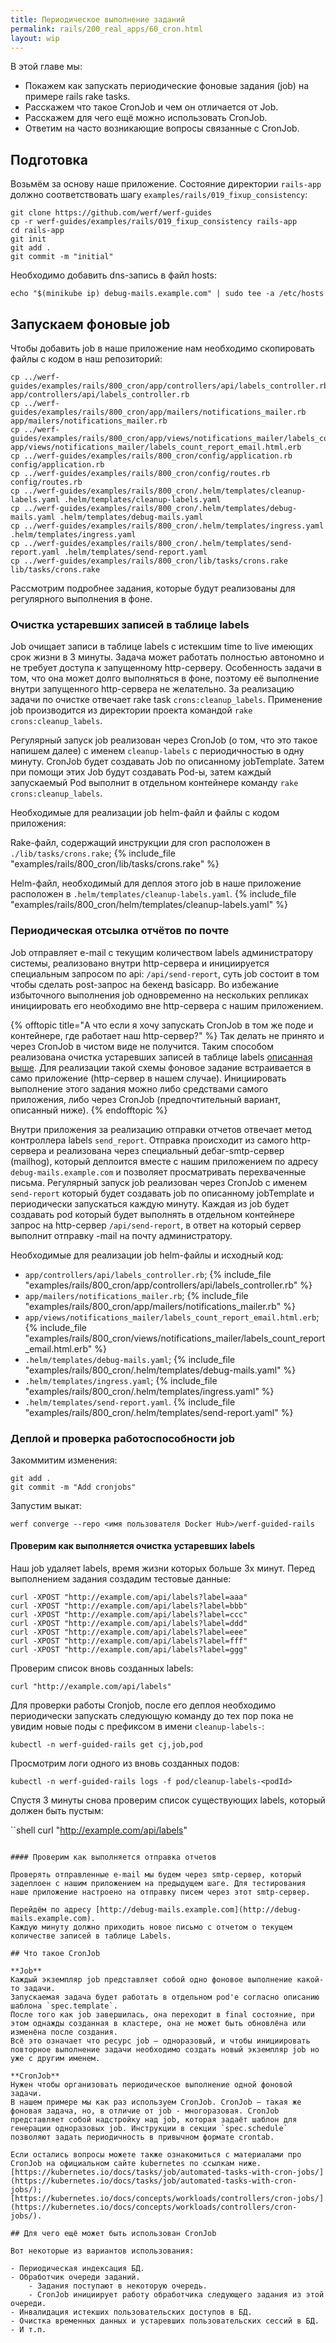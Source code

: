 ```yaml
---
title: Периодическое выполнение заданий
permalink: rails/200_real_apps/60_cron.html
layout: wip
---
```


В этой главе мы:
- Покажем как запускать периодические фоновые задания (job) на примере rails rake tasks.
- Расскажем что такое CronJob и чем он отличается от Job.
- Расскажем для чего ещё можно использовать CronJob.
- Ответим на часто возникающие вопросы связанные с CronJob.

<cut>

<!-- TODO: Надо сделать шаг подготовка сворачиваемым и по умолчанию свёрнутым -->

## Подготовка

Возьмём за основу наше приложение. Состояние директории `rails-app` должно соответствовать шагу `examples/rails/019_fixup_consistency`:

```shell
git clone https://github.com/werf/werf-guides
cp -r werf-guides/examples/rails/019_fixup_consistency rails-app
cd rails-app
git init
git add .
git commit -m "initial"
```
</cut>

Необходимо добавить dns-запись в файл hosts:

```shell
echo "$(minikube ip) debug-mails.example.com" | sudo tee -a /etc/hosts
```

## Запускаем фоновые job

Чтобы добавить job в наше приложение нам необходимо скопировать файлы с кодом в наш репозиторий:

```shell
cp ../werf-guides/examples/rails/800_cron/app/controllers/api/labels_controller.rb app/controllers/api/labels_controller.rb
cp ../werf-guides/examples/rails/800_cron/app/mailers/notifications_mailer.rb app/mailers/notifications_mailer.rb
cp ../werf-guides/examples/rails/800_cron/app/views/notifications_mailer/labels_count_report_email.html.erb app/views/notifications_mailer/labels_count_report_email.html.erb
cp ../werf-guides/examples/rails/800_cron/config/application.rb config/application.rb
cp ../werf-guides/examples/rails/800_cron/config/routes.rb config/routes.rb
cp ../werf-guides/examples/rails/800_cron/.helm/templates/cleanup-labels.yaml .helm/templates/cleanup-labels.yaml
cp ../werf-guides/examples/rails/800_cron/.helm/templates/debug-mails.yaml .helm/templates/debug-mails.yaml
cp ../werf-guides/examples/rails/800_cron/.helm/templates/ingress.yaml .helm/templates/ingress.yaml
cp ../werf-guides/examples/rails/800_cron/.helm/templates/send-report.yaml .helm/templates/send-report.yaml
cp ../werf-guides/examples/rails/800_cron/lib/tasks/crons.rake lib/tasks/crons.rake
```

Рассмотрим подробнее задания, которые будут реализованы для регулярного выполнения в фоне.

### Очистка устаревших записей в таблице labels

Job очищает записи в таблице labels с истекшим time to live имеющих срок жизни в 3 минуты.
Задача может работать полностью автономно и не требует доступа к запущенному http-серверу.
Особенность задачи в том, что она может долго выполняться в фоне, поэтому её выполнение внутри запущенного http-сервера не желательно.
За реализацию задачи по очистке отвечает rake task `crons:cleanup_labels`.
Применение job производится из директории проекта командой `rake crons:cleanup_labels`.

Регулярный запуск job реализован через CronJob (о том, что это такое напишем далее) с именем `cleanup-labels` с периодичностью в одну минуту.
CronJob будет создавать Job по описанному jobTemplate. Затем при помощи этих Job будут создавать Pod-ы, затем каждый запускаемый Pod выполнит в отдельном контейнере команду `rake crons:cleanup_labels`.

Необходимые для реализации job helm-файл и файлы с кодом приложения:

Rake-файл, содержащий инструкции для cron расположен в  `./lib/tasks/crons.rake`;
{% include_file "examples/rails/800_cron/lib/tasks/crons.rake" %}

Helm-файл, необходимый для деплоя этого job в наше приложение расположен в  `.helm/templates/cleanup-labels.yaml`.
{% include_file "examples/rails/800_cron/helm/templates/cleanup-labels.yaml" %}

### Периодическая отсылка отчётов по почте

Job отправляет e-mail с текущим количеством labels администратору системы, реализовано внутри http-сервера и инициируется специальным запросом по api: `/api/send-report`, суть job состоит в том чтобы сделать post-запрос на бекенд basicapp.
Во избежание избыточного выполнения job одновременно на нескольких репликах инициировать его необходимо вне http-сервера с нашим приложением.

{% offtopic title="А что если я хочу запускать CronJob в том же поде и контейнере, где работает наш http-сервер?" %}
Так делать не принято и через CronJob в чистом виде не получится.
Таким способом реализована очистка устаревших записей в таблице labels [описанная выше](#1-очистка-устаревших-записей-в-таблице-labels).
Для реализации такой схемы фоновое задание встраивается в само приложение (http-сервер в нашем случае).
Инициировать выполнение этого задания можно либо средствами самого приложения, либо через CronJob (предпочтительный вариант, описанный ниже).
{% endofftopic %}


Внутри приложения за реализацию отправки отчетов отвечает метод контроллера labels `send_report`. Отправка происходит из самого http-сервера и реализована через специальный дебаг-smtp-сервер (mailhog), который деплоится вместе с нашим приложением по адресу `debug-mails.example.com` и позволяет просматривать перехваченные письма.
Регулярный запуск job реализован через CronJob с именем `send-report` который будет создавать job по описанному jobTemplate и периодически запускаться каждую минуту.
Каждая из job будет создавать pod который будет выполнять в отдельном контейнере запрос на http-сервер `/api/send-report`, в ответ на который сервер выполнит отправку -mail на почту администратору.
  
Необходимые для реализации job helm-файлы и исходный код:
- `app/controllers/api/labels_controller.rb`;
{% include_file "examples/rails/800_cron/app/controllers/api/labels_controller.rb" %}
- `app/mailers/notifications_mailer.rb`;
{% include_file "examples/rails/800_cron/app/mailers/notifications_mailer.rb" %}
- `app/views/notifications_mailer/labels_count_report_email.html.erb`;
{% include_file "examples/rails/800_cron/views/notifications_mailer/labels_count_report_email.html.erb" %}
- `.helm/templates/debug-mails.yaml`;
{% include_file "examples/rails/800_cron/.helm/templates/debug-mails.yaml" %}
- `.helm/templates/ingress.yaml`;
{% include_file "examples/rails/800_cron/.helm/templates/ingress.yaml" %}
- `.helm/templates/send-report.yaml`.
{% include_file "examples/rails/800_cron/.helm/templates/send-report.yaml" %}

### Деплой и проверка работоспособности job

Закоммитим изменения:

```shell
git add .
git commit -m "Add cronjobs"
```

Запустим выкат:

```shell
werf converge --repo <имя пользователя Docker Hub>/werf-guided-rails
```

#### Проверим как выполняется очистка устаревших labels

Наш job удаляет labels, время жизни которых больше 3х минут.
Перед выполнением задания создадим тестовые данные:

```shell
curl -XPOST "http://example.com/api/labels?label=aaa"
curl -XPOST "http://example.com/api/labels?label=bbb"
curl -XPOST "http://example.com/api/labels?label=ccc"
curl -XPOST "http://example.com/api/labels?label=ddd"
curl -XPOST "http://example.com/api/labels?label=eee"
curl -XPOST "http://example.com/api/labels?label=fff"
curl -XPOST "http://example.com/api/labels?label=ggg"
```

Проверим список вновь созданных labels:
    
```shell
curl "http://example.com/api/labels"
```

Для проверки работы Cronjob, после его деплоя необходимо периодически запускать следующую команду до тех пор пока не увидим новые поды с префиксом в имени `cleanup-labels-`:

```shell
kubectl -n werf-guided-rails get cj,job,pod
```

Просмотрим логи одного из вновь созданных подов:

```shell
kubectl -n werf-guided-rails logs -f pod/cleanup-labels-<podId>
```

Спустя 3 минуты снова проверим список существующих labels, который должен быть пустым:

``shell
curl "http://example.com/api/labels"
```

#### Проверим как выполняется отправка отчетов

Проверять отправленные e-mail мы будем через smtp-сервер, который задеплоен с нашим приложением на предыдущем шаге. Для тестирования наше приложение настроено на отправку писем через этот smtp-сервер.

Перейдём по адресу [http://debug-mails.example.com](http://debug-mails.example.com).
Каждую минуту должно приходить новое письмо с отчетом о текущем количестве записей в таблице Labels.

## Что такое CronJob

**Job**
Каждый экземпляр job представляет собой одно фоновое выполнение какой-то задачи.
Запускаемая задача будет работать в отдельном pod'е согласно описанию шаблона `spec.template`.
После того как job завершилась, она переходит в final состояние, при этом однажды созданная в кластере, она не может быть обновлёна или изменёна после создания.
Всё это означает что ресурс job — одноразовый, и чтобы инициировать повторное выполнение задачи необходимо создать новый экземпляр job но уже с другим именем.

**CronJob**
Нужен чтобы организовать периодическое выполнение одной фоновой задачи.
В нашем примере мы как раз используем CronJob. CronJob ­— такая же фоновая задача, но, в отличие от job - многоразовая. CronJob представляет собой надстройку над job, которая задаёт шаблон для генерации одноразовых job. Инструкции в секции `spec.schedule` позволяют задать периодичность в привычном формате crontab.

Если остались вопросы можете также ознакомиться с материалами про CronJob на официальном сайте kubernetes по ссылкам ниже.
[https://kubernetes.io/docs/tasks/job/automated-tasks-with-cron-jobs/](https://kubernetes.io/docs/tasks/job/automated-tasks-with-cron-jobs/);
[https://kubernetes.io/docs/concepts/workloads/controllers/cron-jobs/](https://kubernetes.io/docs/concepts/workloads/controllers/cron-jobs/).

## Для чего ещё может быть использован CronJob

Вот некоторые из вариантов использования:

- Периодическая индексация БД.
- Обработчик очереди заданий.
    - Задания поступают в некоторую очередь.
    - CronJob инициирует работу обработчика следующего задания из этой очереди.
- Инвалидация истекших пользовательских доступов в БД.
- Очистка временных данных и устаревших пользовательских сессий в БД.
- И т.п.
